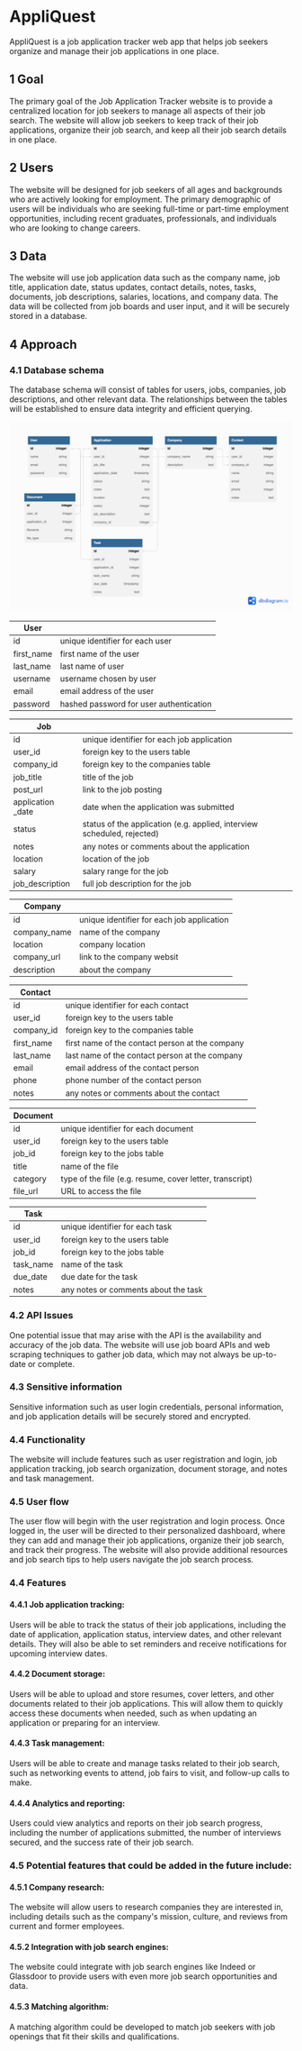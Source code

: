 # AppliQuest
AppliQuest is a job application tracker web app that helps job seekers organize and manage their job applications in one place.

## 1 Goal 
The primary goal of the Job Application Tracker website is to provide a centralized location for job seekers to manage all aspects of their job search. The website will allow job seekers to keep track of their job applications, organize their job search, and keep all their job search details in one place.

## 2 Users 
The website will be designed for job seekers of all ages and backgrounds who are actively looking for employment. The primary demographic of users will be individuals who are seeking full-time or part-time employment opportunities, including recent graduates, professionals, and individuals who are looking to change careers.

## 3 Data 
The website will use job application data such as the company name, job title, application date, status updates, contact details, notes, tasks, documents, job descriptions, salaries, locations, and company data. The data will be collected from job boards and user input, and it will be securely stored in a database.

## 4 Approach
   
### 4.1 Database schema

The database schema will consist of tables for users, jobs, companies, job descriptions, and other relevant data. The relationships between the tables will be established to ensure data integrity and efficient querying.

<img src="JobApplicationTracker-Schema.png" />

|User| |
|-|-|
|id|unique identifier for each user|
|first_name |first name of the user|
|last_name | last name of user |
|username| username chosen by user|
|email|email address of the user|
|password|hashed password for user authentication|


|Job| |
|-----------|--|
|id| unique identifier for each job application|
|user_id|foreign key to the users table|
|company_id|foreign key to the companies table|
|job_title|title of the job|
|post_url| link to the job posting|
|application _date|date when the application was submitted|
|status|status of the application (e.g. applied, interview scheduled, rejected)|
|notes|any notes or comments about the application|
|location|location of the job|
|salary|salary range for the job|
|job_description|full job description for the job|

|Company |  |
|-|-|
|id| unique identifier for each job application|
|company_name| name of the company|
|location| company location|
|company_url| link to the company websit|
|description| about the company|

|Contact| |
|-------|--|
|id|unique identifier for each contact|
|user_id|foreign key to the users table|
|company_id|foreign key to the companies table|
|first_name| first name of the contact person at the company|
|last_name| last name of the contact person at the company|
|email|email address of the contact person|
|phone|phone number of the contact person|
|notes|any notes or comments about the contact|


|Document| |
|-|-|
|id|unique identifier for each document|
|user_id|foreign key to the users table|
|job_id|foreign key to the jobs table|
|title|name of the file|
|category|type of the file (e.g. resume, cover letter, transcript)|
|file_url|URL to access the file|



|Task| |
|-|-|
|id|unique identifier for each task|
|user_id|foreign key to the users table|
|job_id|foreign key to the jobs table|
|task_name|name of the task|
|due_date|due date for the task|
|notes|any notes or comments about the task|


### 4.2 API Issues
One potential issue that may arise with the API is the availability and accuracy of the job data. The website will use job board APIs and web scraping techniques to gather job data, which may not always be up-to-date or complete.

### 4.3 Sensitive information
Sensitive information such as user login credentials, personal information, and job application details will be securely stored and encrypted.

### 4.4 Functionality 
The website will include features such as user registration and login, job application tracking, job search organization, document storage, and notes and task management.

### 4.5 User flow
The user flow will begin with the user registration and login process. Once logged in, the user will be directed to their personalized dashboard, where they can add and manage their job applications, organize their job search, and track their progress. The website will also provide additional resources and job search tips to help users navigate the job search process.

### 4.4 Features
#### 4.4.1 Job application tracking: 
Users will be able to track the status of their job applications, including the date of application, application status, interview dates, and other relevant details. They will also be able to set reminders and receive notifications for upcoming interview dates.

#### 4.4.2 Document storage: 
Users will be able to upload and store resumes, cover letters, and other documents related to their job applications. This will allow them to quickly access these documents when needed, such as when updating an application or preparing for an interview.

#### 4.4.3 Task management: 
Users will be able to create and manage tasks related to their job search, such as networking events to attend, job fairs to visit, and follow-up calls to make.

#### 4.4.4 Analytics and reporting: 
Users could view analytics and reports on their job search progress, including the number of applications submitted, the number of interviews secured, and the success rate of their job search.

### 4.5 Potential features that could be added in the future include:
#### 4.5.1 Company research: 
The website will allow users to research companies they are interested in, including details such as the company's mission, culture, and reviews from current and former employees.

#### 4.5.2 Integration with job search engines: 
The website could integrate with job search engines like Indeed or Glassdoor to provide users with even more job search opportunities and data.

#### 4.5.3 Matching algorithm: 
A matching algorithm could be developed to match job seekers with job openings that fit their skills and qualifications.

